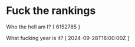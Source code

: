 # Fuck the rankings

Who the hell am I?
{ 6152785 }

What fucking year is it?
[ 2024-09-28T16:00:00Z ]
